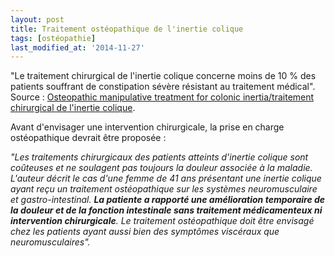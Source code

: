```yaml
---
layout: post
title: Traitement ostéopathique de l'inertie colique
tags: [ostéopathie]
last_modified_at: '2014-11-27'
---
```


"Le traitement chirurgical de l'inertie colique concerne moins de 10 % des patients souffrant de constipation sévère résistant au traitement médical".
Source : [Osteopathic manipulative treatment for colonic inertia/traitement chirurgical de l'inertie colique](http://www.ncbi.nlm.nih.gov/pubmed/23485982).

Avant d'envisager une intervention chirurgicale, la prise en charge ostéopathique devrait être proposée :

_"Les traitements chirurgicaux des patients atteints d'inertie colique sont coûteuses et ne soulagent pas toujours la douleur associée à la maladie.
L'auteur décrit le cas d'une femme de 41 ans présentant une inertie colique ayant reçu un traitement ostéopathique sur les systèmes neuromusculaire et gastro-intestinal.
**La patiente a rapporté une amélioration temporaire de la douleur et de la fonction intestinale sans traitement médicamenteux ni intervention chirurgicale**.
Le traitement ostéopathique doit être envisagé chez les patients ayant aussi bien des symptômes viscéraux que neuromusculaires"._
